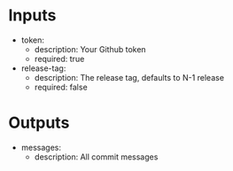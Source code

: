 # Inputs
- token:
  - description: Your Github token
  - required: true
- release-tag:
  - description: The release tag, defaults to N-1 release
  - required: false
# Outputs
- messages:
  - description: All commit messages

